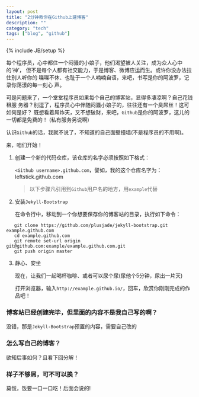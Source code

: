 ```yaml
---
layout: post
title: "2分钟教你在Github上建博客"
description: ""
category: "tech"
tags: ["blog", "github"]
---
```

{% include JB/setup %}

每个程序员，心中都住一个闷骚的小娘子，他们渴望被人关注，成为众人心中的‘神’，
但不是每个人都有社交能力，于是博客、微博应运而生。或许你没办法拉住别人听你的
喋喋不休、也耻于一个人喃喃自语，来吧，书写是你的阿波罗，记录你荡漾的每一刻心
声。

可是问题来了，一个堂堂程序员如果每个自己的博客站，显得多凄凉啊？自己花钱租服
务器？别逗了，程序员心中伴随闷骚小娘子的，往往还有一个臭屌丝！这可如何是好？
既想看着屌炸天，又不想破财，来吧，`Github`是你的阿波罗，这儿的一切都是免费的！
(私有服务另说啊)

认识`Github`的话，我就不说了，不知道的自己面壁撞墙(不是程序员的不用啊)。

来，咱们开始！

1. 创建一个新的代码仓库，该仓库的名字必须按照如下格式：

   `<Github username>.github.com`，譬如，我的这个仓库名字为：leftstick.github.com

   > 以下步骤凡引用到`Github`用户名的地方，用`example`代替

2. 安装`Jekyll-Bootstrap`

   在命令行中，移动到一个你想要保存你的博客站的目录，执行如下命令：

```Shell
   git clone https://github.com/plusjade/jekyll-bootstrap.git example.github.com
   cd example.github.com
   git remote set-url origin git@github.com:example/example.github.com.git
   git push origin master
```

3. 静心、安坐
    
   现在，让我们一起喝杯咖啡、或者可以尿个尿(尿他个5分钟，尿出一片天)

   打开浏览器，输入`http://example.github.io/`，回车，欣赏你刚刚完成的作品吧！


### 博客站已经创建完毕，但里面的内容不是我自己写的啊？ ###
    
没错，那是`Jekyll-Bootstrap`预置的内容，需要自己改的

### 怎么写自己的博客？ ###
    
欲知后事如何？且看下回分解！

### 样子不够屌，可不可以换？ ###
  
莫慌，饭要一口一口吃！后面会说的!